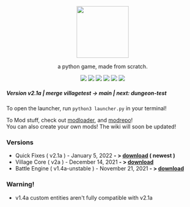 <p align="center"> <image src="simpleRpg.svg" height=136/> <p/>
<p align="center"> a python game, made from scratch. </center>
<p align="center">
  <image src="https://img.shields.io/github/last-commit/reversee-dev/simplerpg/stable?style=flat-plastic"/>
  <image src="https://img.shields.io/github/repo-size/reversee-dev/simplerpg?style=flat-plastic"/>
  <image src="https://img.shields.io/github/stars/reversee-dev/simplerpg?style=social"/>
  <image src="https://img.shields.io/badge/python-3.10-blueviolet?style=flat-plastic"/>
  <image src="https://img.shields.io/badge/version-2.1a-ff69b4?style=flat-plastic"/>
  <image src="https://img.shields.io/badge/stable-ff6ba2?style=flat-plastic"/>
</p>

##### Version v2.1a | merge villagetest -> main | next: dungeon-test
To open the launcher, run ```python3 launcher.py``` in your terminal!
  
To Mod stuff, check out [modloader](https://github.com/reversee-dev/srpg-modloader), and [modrepo](https://github.com/reversee-dev/srpg-modrepo)!  
You can also create your own mods! The wiki will soon be updated! 

### Versions
 * Quick Fixes ( v2.1a ) - January 5, 2022 **- > [download](https://github.com/reversee-dev/simplerpg/releases/tag/2.1a-stable) ( newest )**
 * Village Core ( v2a ) - December 14, 2021 **- > [download](https://github.com/reversee-dev/simplerpg/releases/tag/2a-stable)**
 * Battle Engine ( v1.4a-unstable ) - November 21, 2021 **- > [download](https://github.com/reversee-dev/simplerpg/releases/tag/1.4a-unstable)**

### Warning!
 * v1.4a custom entities aren't fully compatible with v2.1a

